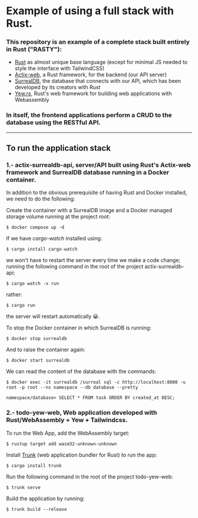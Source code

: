# Example of using a full stack with Rust.

### This repository is an example of a complete stack built entirely in Rust ("RASTY"):

- [Rust](https://en.wikipedia.org/wiki/Rust_(programming_language)) as almost unique base language (except for minimal JS needed to style the interface with TailwindCSS)
- [Actix-web](https://actix.rs/), a Rust framework, for the backend (our API server)
- [SurrealDB](https://surrealdb.com/), the database that connects with our API, which has been developed by its creators with Rust
- [Yew.rs](https://yew.rs/), Rust's web framework for building web applications with Webassembly

### In itself, the frontend applications perform a CRUD to the database using the RESTful API.

---

## To run the application stack

### 1.- actix-surrealdb-api, server/API built using Rust's Actix-web framework and SurrealDB database running in a Docker container.

In addition to the obvious prerequisite of having Rust and Docker installed, we need to do the following:

Create the container with a SurrealDB image and a Docker managed storage volume running at the project root:

```
$ docker compose up -d
```

If we have _cargo-watch_ installed using:

```
$ cargo install cargo-watch
```

we won't have to restart the server every time we make a code change; running the following command in the root of the project actix-surrealdb-api:

```
$ cargo watch -x run
```

rather:

```
$ cargo run
```

the server will restart automatically 😀.

To stop the Docker container in which SurrealDB is running:

```
$ docker stop surrealdb
```

And to raise the container again:

```
$ docker start surrealdb
```

We can read the content of the database with the commands:

```
$ docker exec -it surrealdb /surreal sql -c http://localhost:8000 -u root -p root --ns namespace --db database --pretty

namespace/database> SELECT * FROM task ORDER BY created_at DESC;
```

### 2.- todo-yew-web, Web application developed with Rust/WebAssembly + Yew + Tailwindcss.

To run the Web App, add the WebAssembly target:

```
$ rustup target add wasm32-unknown-unknown
```

Install [Trunk](https://trunkrs.dev/) (web application bundler for Rust) to run the app:

```
$ cargo install trunk
```

Run the following command in the root of the project todo-yew-web:

```
$ trunk serve
```

Build the application by running:

```
$ trunk build --release
```
